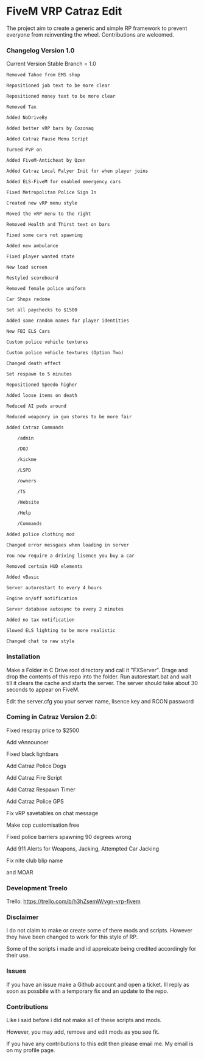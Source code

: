 # FiveM VRP Catraz Edit

The project aim to create a generic and simple RP framework to prevent everyone from reinventing the wheel.
Contributions are welcomed.

### Changelog Version 1.0

Current Version Stable Branch = 1.0

```
Removed Tahoe from EMS shop

Repositioned job text to be more clear

Repositioned money text to be more clear

Removed Tax

Added NoDriveBy

Added better vRP bars by Cozonaq

Added Catraz Pause Menu Script

Turned PVP on

Added FiveM-Anticheat by Qzen

Added Catraz Local Palyer Init for when player joins

Added ELS-FiveM for enabled emergency cars

Fixed Metropolitan Police Sign In

Created new vRP menu style

Moved the vRP menu to the right

Removed Health and Thirst text on bars

Fixed some cars not spawning

Added new ambulance

Fixed player wanted state

New load screen

Restyled scoreboard

Removed female police uniform

Car Shops redone

Set all paychecks to $1500

Added some random names for player identities

New FBI ELS Cars

Custom police vehicle textures

Custom police vehicle textures (Option Two)

Changed death effect

Set respawn to 5 minutes

Repositioned Speedo higher

Added loose items on death

Reduced AI peds around

Reduced weaponry in gun stores to be more fair

Added Catraz Commands

	/admin

	/DOJ

	/kickme

	/LSPD

	/owners

	/TS

	/Website

	/Help

	/Commands

Added police clothing mod

Changed error messgaes when loading in server

You now require a driving lisence you buy a car

Removed certain HUD elements

Added vBasic

Server autorestart to every 4 hours

Engine on/off notification

Server database autosync to every 2 minutes

Added no tax notification

Slowed ELS lighting to be more realistic

Changed chat to new style
```

### Installation
Make a Folder in C Drive root directory and call it "FXServer". Drage and drop the contents of this repo into the folder. Run autorestart.bat and wait till it clears the cache and starts the server. The server should take about 30 seconds to appear on FiveM.

Edit the server.cfg you your server name, lisence key and RCON password

### Coming in Catraz Version 2.0:

Fixed respray price to $2500

Add vAnnouncer

Fixed black lightbars

Add Catraz Police Dogs

Add Catraz Fire Script

Add Catraz Respawn Timer

Add Catraz Police GPS

Fix vRP savetables on chat message

Make cop customisation free

Fixed police barriers spawning 90 degrees wrong

Add 911 Alerts for Weapons, Jacking, Attempted Car Jacking

Fix nite club blip name

and MOAR


### Development Treelo
Trello: https://trello.com/b/h3hZsemW/vgn-vrp-fivem


### Disclaimer
I do not claim to make or create some of there mods and scripts. However they have been changed to work for this style of RP.

Some of the scripts i made and id appreicate being credited accordingly for their use.

### Issues

If you have an issue make a Github account and open a ticket. Ill reply as soon as possbile with a temporary fix and an update to the repo.

### Contributions

Like i said before i did not make all of these scripts and mods.

However, you may add, remove and edit mods as you see fit.

If you have any contributions to this edit then please email me. My email is on my profile page.
